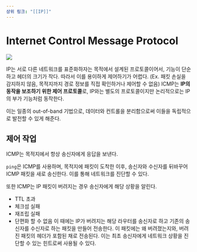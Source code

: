 ```yaml
---
상위 링크: "[[IP]]"
---
```

# Internet Control Message Protocol
![](https://i.imgur.com/7AgvTdg.png)

IP는 서로 다른 네트워크를 표준화하자는 목적에서 설계된 프로토콜이어서, 기능이 단순하고 헤더의 크기가 작다. 따라서 이를 용이하게 제어하기가 어렵다. (Ex. 패킷 손실을 감지하지 않음, 목적지까지 경로 정보를 직접 확인하거나 제어할 수 없음) ICMP는 **IP의 동작을 보조하기 위한 제어 프로토콜**로, IP와는 별도의 프로토콜이지만 논리적으로는 IP의 부가 기능처럼 동작한다. 

이는 일종의 out-of-band 기법으로, 데이터와 컨트롤을 분리함으로써 이들을 독립적으로 발전할 수 있게 해준다.

## 제어 작업

ICMP는 목적지에서 항상 송신자에게 응답을 보낸다.

`ping`은 ICMP를 사용하며, 목적지에 패킷이 도착한 이후, 송신자와 수신자를 뒤바꾸어 ICMP 패킷을 새로 송신한다. 이를 통해 네트워크를 진단할 수 있다.

또한 ICMP는 IP 패킷이 버려지는 경우 송신자에게 해당 상황을 알린다. 
* TTL 초과
* 체크섬 실패
* 재조립 실패
* 단편화 할 수 없음
이 때에는 IP가 버려지는 해당 라우터를 송신자로 하고 기존의 송신자를 수신자로 하는 패킷을 만들어 전송한다. 이 패킷에는 왜 버려졌는지와, 버려진 패킷의 헤더가 포함된 채로 전송된다. 이는 최초 송신자에게 네트워크 상황을 진단할 수 있는 힌트로써 사용될 수 있다.